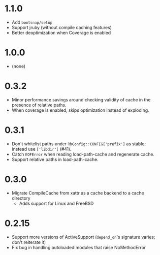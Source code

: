 # 1.1.0

* Add `bootsnap/setup`
* Support jruby (without compile caching features)
* Better deoptimization when Coverage is enabled

# 1.0.0

* (none)

# 0.3.2

* Minor performance savings around checking validity of cache in the presence of relative paths.
* When coverage is enabled, skips optimization instead of exploding.

# 0.3.1

* Don't whitelist paths under `RbConfig::CONFIG['prefix']` as stable; instead use `['libdir']` (#41).
* Catch `EOFError` when reading load-path-cache and regenerate cache.
* Support relative paths in load-path-cache.

# 0.3.0

* Migrate CompileCache from xattr as a cache backend to a cache directory
    * Adds support for Linux and FreeBSD

# 0.2.15

* Support more versions of ActiveSupport (`depend_on`'s signature varies; don't reiterate it)
* Fix bug in handling autoloaded modules that raise NoMethodError
